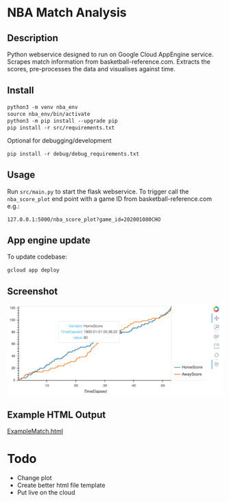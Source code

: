 # NBA Match Analysis
## Description
Python webservice designed to run on Google Cloud AppEngine service.  
Scrapes match information from basketball-reference.com. Extracts the scores, pre-processes the data and visualises against time.  

## Install
```
python3 -m venv nba_env
source nba_env/bin/activate
python3 -m pip install --upgrade pip
pip install -r src/requirements.txt
```
Optional for debugging/development
```
pip install -r debug/debug_requirements.txt
```

## Usage
Run `src/main.py` to start the flask webservice.
To trigger call the `nba_score_plot` end point with a game ID from basketball-reference.com e.g.:
```
127.0.0.1:5000/nba_score_plot?game_id=202001080CHO
```

## App engine update
To update codebase:
```
gcloud app deploy
```

## Screenshot
![](screenshot.png)

## Example HTML Output
[ExampleMatch.html](ExampleMatch.html)

# Todo
* Change plot
* Create better html file template
* Put live on the cloud

